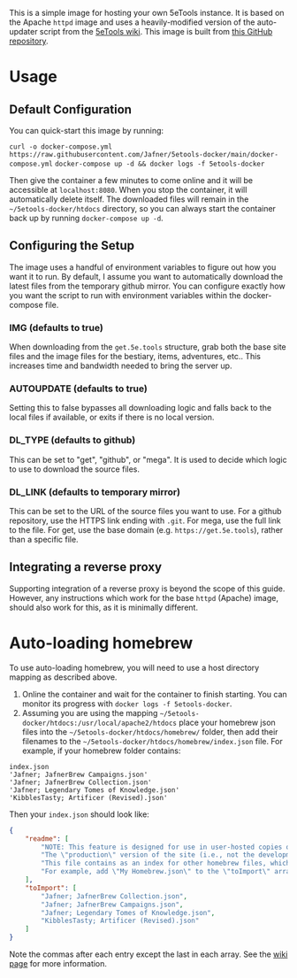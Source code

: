 This is a simple image for hosting your own 5eTools instance. It is based on the Apache `httpd` image and uses a heavily-modified version of the auto-updater script from the [5eTools wiki](https://wiki.5e.tools/index.php/5eTools_Install_Guide). This image is built from [this GitHub repository](https://github.com/Jafner/5etools-docker). 

# Usage

## Default Configuration
You can quick-start this image by running:

`curl -o docker-compose.yml https://raw.githubusercontent.com/Jafner/5etools-docker/main/docker-compose.yml`
`docker-compose up -d && docker logs -f 5etools-docker`

Then give the container a few minutes to come online and it will be accessible at `localhost:8080`.
When you stop the container, it will automatically delete itself. The downloaded files will remain in the `~/5etools-docker/htdocs` directory, so you can always start the container back up by running `docker-compose up -d`.

## Configuring the Setup
The image uses a handful of environment variables to figure out how you want it to run. 
By default, I assume you want to automatically download the latest files from the temporary github mirror. You can configure exactly how you want the script to run with environment variables within the docker-compose file.

### IMG (defaults to true)
When downloading from the `get.5e.tools` structure, grab both the base site files and the image files for the bestiary, items, adventures, etc.. This increases time and bandwidth needed to bring the server up.

### AUTOUPDATE (defaults to true)
Setting this to false bypasses all downloading logic and falls back to the local files if available, or exits if there is no local version.

### DL_TYPE (defaults to github)
This can be set to "get", "github", or "mega". It is used to decide which logic to use to download the source files.

### DL_LINK (defaults to temporary mirror)
This can be set to the URL of the source files you want to use. For a github repository, use the HTTPS link ending with `.git`. For mega, use the full link to the file. For get, use the base domain (e.g. `https://get.5e.tools`), rather than a specific file.


## Integrating a reverse proxy
Supporting integration of a reverse proxy is beyond the scope of this guide. 
However, any instructions which work for the base `httpd` (Apache) image, should also work for this, as it is minimally different.

# Auto-loading homebrew
To use auto-loading homebrew, you will need to use a host directory mapping as described above. 

1. Online the container and wait for the container to finish starting. You can monitor its progress with `docker logs -f 5etools-docker`.
2. Assuming you are using the mapping `~/5etools-docker/htdocs:/usr/local/apache2/htdocs` place your homebrew json files into the `~/5etools-docker/htdocs/homebrew/` folder, then add their filenames to the `~/5etools-docker/htdocs/homebrew/index.json` file.
For example, if your homebrew folder contains:
```
index.json
'Jafner; JafnerBrew Campaigns.json'
'Jafner; JafnerBrew Collection.json'
'Jafner; Legendary Tomes of Knowledge.json'
'KibblesTasty; Artificer (Revised).json'
```
Then your `index.json` should look like:
```json
{
    "readme": [
        "NOTE: This feature is designed for use in user-hosted copies of the site, and not for integrating \"official\" 5etools content.",
        "The \"production\" version of the site (i.e., not the development ZIP) has this feature disabled. You can re-enable it by replacing `IS_DEPLOYED = \"X.Y.Z\";` in the file `js/utils.js`, with `IS_DEPLOYED = undefined;`",
        "This file contains as an index for other homebrew files, which should be placed in the same directory.",
        "For example, add \"My Homebrew.json\" to the \"toImport\" array below, and have a valid JSON homebrew file in this (\"homebrew/\") directory."
    ],
    "toImport": [
        "Jafner; JafnerBrew Collection.json",
        "Jafner; JafnerBrew Campaigns.json",
        "Jafner; Legendary Tomes of Knowledge.json",
        "KibblesTasty; Artificer (Revised).json"
    ]
}
```
Note the commas after each entry except the last in each array.
See the [wiki page](https://wiki.5e.tools/index.php/5eTools_Install_Guide) for more information. 
